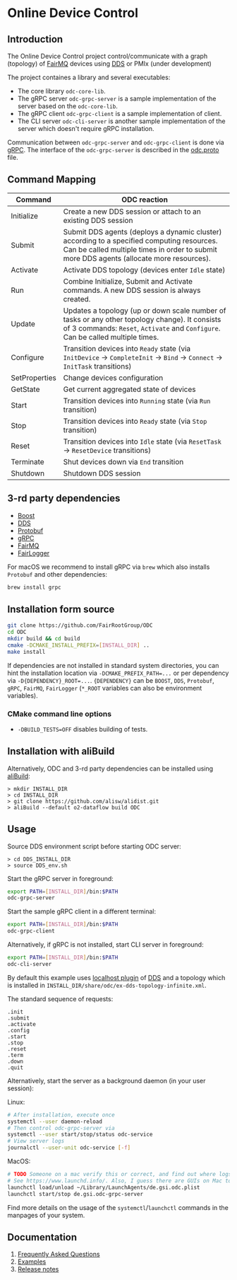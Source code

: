 # Online Device Control

## Introduction
The Online Device Control project control/communicate with a graph (topology) of [FairMQ](https://github.com/FairRootGroup/FairMQ) devices using [DDS](http://dds.gsi.de) or PMIx (under development)

The project containes a library and several executables:
  * The core library `odc-core-lib`.
  * The gRPC server `odc-grpc-server` is a sample implementation of the server based on the `odc-core-lib`.
  * The gRPC client `odc-grpc-client` is a sample implementation of client.
  * The CLI server `odc-cli-server` is another sample implementation of the server which doesn't require gRPC installation.

Communication between `odc-grpc-server` and `odc-grpc-client` is done via [gRPC](https://grpc.io/). The interface of the `odc-grpc-server` is described in the [odc.proto](grpc-proto/odc.proto) file.

## Command Mapping

| Command | ODC reaction |
| ----------- | ------------ |
| Initialize | Create a new DDS session or attach to an existing DDS session |
| Submit | Submit DDS agents (deploys a dynamic cluster) according to a specified computing resources. Can be called multiple times in order to submit more DDS agents (allocate more resources). |
| Activate | Activate DDS topology (devices enter `Idle` state) |
| Run | Combine Initialize, Submit and Activate commands. A new DDS session is always created. |
| Update |  Updates a topology (up or down scale number of tasks or any other topology change). It consists of 3 commands: `Reset`, `Activate` and `Configure`. Can be called multiple times. |
| Configure | Transition devices into `Ready` state (via `InitDevice` -> `CompleteInit` -> `Bind` -> `Connect` -> `InitTask` transitions) |
| SetProperties | Change devices configuration |
| GetState | Get current aggregated state of devices |
| Start | Transition devices into `Running` state (via `Run` transition) |
| Stop | Transition devices into `Ready` state (via `Stop` transition) |
| Reset | Transition devices into `Idle` state (via `ResetTask` -> `ResetDevice` transitions) |
| Terminate | Shut devices down via `End` transition |
| Shutdown | Shutdown DDS session |


## 3-rd party dependencies

  * [Boost](https://www.boost.org/)
  * [DDS](http://dds.gsi.de)
  * [Protobuf](https://developers.google.com/protocol-buffers/)
  * [gRPC](https://grpc.io/)
  * [FairMQ](https://github.com/FairRootGroup/FairMQ)
  * [FairLogger](https://github.com/FairRootGroup/FairLogger)

For macOS we recommend to install gRPC via `brew` which also installs `Protobuf` and other dependencies:
```bash
brew install grpc
```

## Installation form source

```bash
git clone https://github.com/FairRootGroup/ODC
cd ODC
mkdir build && cd build
cmake -DCMAKE_INSTALL_PREFIX=[INSTALL_DIR] ..
make install
```

If dependencies are not installed in standard system directories, you can hint the installation location via `-DCMAKE_PREFIX_PATH=...` or per dependency via `-D{DEPENDENCY}_ROOT=...`. `{DEPENDENCY}` can be `BOOST`, `DDS`, `Protobuf`, `gRPC`, `FairMQ`, `FairLogger` (`*_ROOT` variables can also be environment variables).

### CMake command line options

  * `-DBUILD_TESTS=OFF` disables building of tests.

## Installation with aliBuild

Alternatively, ODC and 3-rd party dependencies can be installed using [aliBuild](https://github.com/alisw/alibuild):

```
> mkdir INSTALL_DIR
> cd INSTALL_DIR
> git clone https://github.com/alisw/alidist.git
> aliBuild --default o2-dataflow build ODC
```

## Usage
Source DDS environment script before starting ODC server:
```
> cd DDS_INSTALL_DIR
> source DDS_env.sh
```

Start the gRPC server in foreground:
```bash
export PATH=[INSTALL_DIR]/bin:$PATH
odc-grpc-server
```

Start the sample gRPC client in a different terminal:
```bash
export PATH=[INSTALL_DIR]/bin:$PATH
odc-grpc-client
```

Alternatively, if gRPC is not installed, start CLI server in foreground:
```bash
export PATH=[INSTALL_DIR]/bin:$PATH
odc-cli-server
```

By default this example uses [localhost plugin](http://dds.gsi.de/doc/nightly/RMS-plugins.html#localhost-plugin) of [DDS](https://github.com/FairRootGroup/DDS) and a topology which is installed in `INSTALL_DIR/share/odc/ex-dds-topology-infinite.xml`.

The standard sequence of requests:
```
.init
.submit
.activate
.config
.start
.stop
.reset
.term
.down
.quit
```

Alternatively, start the server as a background daemon (in your user session):

Linux:
```bash
# After installation, execute once
systemctl --user daemon-reload
# Then control odc-grpc-server via
systemctl --user start/stop/status odc-service
# View server logs
journalctl --user-unit odc-service [-f]
```

MacOS:
```bash
# TODO Someone on a mac verify this or correct, and find out where logs end up
# See https://www.launchd.info/. Also, I guess there are GUIs on Mac to do this too?
launchctl load/unload ~/Library/LaunchAgents/de.gsi.odc.plist
launchctl start/stop de.gsi.odc-grpc-server
```

Find more details on the usage of the `systemctl`/`launchctl` commands in the manpages
of your system.

## Documentation

1. [Frequently Asked Questions](docs/faq.md)
2. [Examples](examples)
3. [Release notes](ReleaseNotes.md)
